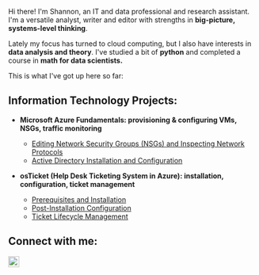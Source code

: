 Hi there! I'm Shannon, an IT and data professional and research assistant. I'm a versatile analyst, writer and editor with strengths in <b>big-picture, systems-level thinking</b>.

Lately my focus has turned to cloud computing, but I also have interests in <b>data analysis and theory</b>. I've studied a bit of <b>python</b> and completed a course in <b>math for data scientists.</b>

This is what I've got up here so far:

<h2>Information Technology Projects:</h2>

- <b>Microsoft Azure Fundamentals: provisioning & configuring VMs, NSGs, traffic monitoring</b>
  - [Editing Network Security Groups (NSGs) and Inspecting Network Protocols](https://github.com/lcccodes/azure-network-protocols)
  - [Active Directory Installation and Configuration](https://github.com/lcccodes/configure-ad)

- <b>osTicket (Help Desk Ticketing System in Azure): installation, configuration, ticket management</b>
  - [Prerequisites and Installation](https://github.com/lcccodes/osticket-install)
  - [Post-Installation Configuration](https://github.com/lcccodes/post-install-config)
  - [Ticket Lifecycle Management](https://github.com/lcccodes/ticket-lifecycle)


<h2>Connect with me:</h2>

[<img align="left" alt="Josh | LinkedIn" width="22px" src="https://cdn.jsdelivr.net/npm/simple-icons@v3/icons/linkedin.svg" />][linkedin]

[linkedin]: https://linkedin.com/
